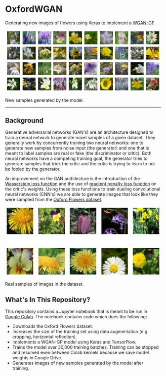 # OxfordWGAN

Generating new images of flowers using Keras to implement a [WGAN-GP](https://arxiv.org/pdf/1704.00028.pdf).

<img src="./flowers_generated.png">

New samples generated by the model.

---

## Background

Generative adversarial networks (GAN's) are an architecture designed to train a neural network to generate novel samples of a given dataset.
They generally work by concurrently training two neural networks: one to generate new samples from noise input (the generator) and one that is meant to label samples are real or fake (the discriminator or critic).
Both neural networks have a competing training goal, the generator tries to generate samples that trick the critic and the critic is trying to learn to not be fooled by the generator.

An improvement on the GAN architecture is the introduction of the [Wasserstein loss function](https://arxiv.org/pdf/1701.07875.pdf) and the use of [gradient penalty loss function](https://arxiv.org/pdf/1704.00028.pdf) on the critic's weights.
Using these loss functions to train dueling convolutional neural networks (CNN's) we are able to generate images that look like they were sampled from the [Oxford Flowers dataset](https://www.robots.ox.ac.uk/~vgg/data/flowers/).

<img src="./flowers_real.png">

Real samples of images in the dataset.

## What's In This Repository?

This repository contains a Jupyter notebook that is meant to be run in [Google Colab](https://colab.research.google.com).
The notebook contains code which does the following:

- Downloads the Oxford Flowers dataset.
- Increases the size of the training set using data augmentation (e.g. cropping, horizontal reflection).
- Implements a WGAN-GP model using Keras and TensorFlow.
- Trains the model over 30,000 training batches. Training can be stopped and resumed even between Colab kernels because we save model weights in Google Drive.
- Generates images of new samples generated by the model after training.